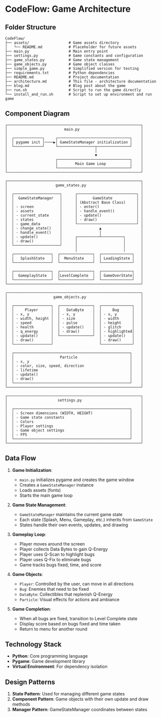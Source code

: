 # CodeFlow: Game Architecture

## Folder Structure

```
CodeFlow/
├── assets/                  # Game assets directory
│   └── README.md            # Placeholder for future assets
├── main.py                  # Main entry point
├── settings.py              # Game constants and configuration
├── game_states.py           # Game state management
├── game_objects.py          # Game object classes
├── simple_game.py           # Simplified version for testing
├── requirements.txt         # Python dependencies
├── README.md                # Project documentation
├── architecture.md          # This file - architecture documentation
├── blog.md                  # Blog post about the game
├── run.sh                   # Script to run the game directly
└── install_and_run.sh       # Script to set up environment and run game
```

## Component Diagram

```
┌─────────────────────────────────────────────────────────────┐
│                          main.py                            │
│                                                             │
│  ┌─────────────┐     ┌─────────────────────────────────┐    │
│  │ pygame init │────▶│ GameStateManager initialization │    │
│  └─────────────┘     └─────────────────┬───────────────┘    │
│                                        │                    │
│                                        ▼                    │
│                      ┌─────────────────────────────────┐    │
│                      │        Main Game Loop           │    │
│                      └─────────────────────────────────┘    │
└─────────────────────────────────────────────────────────────┘

┌─────────────────────────────────────────────────────────────┐
│                      game_states.py                         │
│                                                             │
│  ┌─────────────────────┐      ┌───────────────────────────┐ │
│  │  GameStateManager   │      │       GameState           │ │
│  │                     │      │ (Abstract Base Class)     │ │
│  │ - screen            │      │ - enter()                 │ │
│  │ - assets            │      │ - handle_event()          │ │
│  │ - current_state     │      │ - update()                │ │
│  │ - states            │      │ - draw()                  │ │
│  │ - game_data         │      └───────────────────────────┘ │
│  │ - change_state()    │                 ▲                  │
│  │ - handle_event()    │                 │                  │
│  │ - update()          │      ┌──────────┴──────────┐       │
│  │ - draw()            │      │                     │       │
│  └─────────────────────┘      │                     │       │
│                               │                     │       │
│  ┌─────────────────┐  ┌───────────────┐  ┌──────────────┐   │
│  │   SplashState   │  │  MenuState    │  │ LoadingState │   │
│  └─────────────────┘  └───────────────┘  └──────────────┘   │
│                                                             │
│  ┌─────────────────┐  ┌───────────────┐  ┌──────────────┐   │
│  │  GameplayState  │  │LevelComplete  │  │ GameOverState│   │
│  └─────────────────┘  └───────────────┘  └──────────────┘   │
└─────────────────────────────────────────────────────────────┘

┌─────────────────────────────────────────────────────────────┐
│                     game_objects.py                         │
│                                                             │
│  ┌─────────────────┐  ┌───────────────┐  ┌──────────────┐   │
│  │     Player      │  │   DataByte    │  │     Bug      │   │
│  │ - x, y          │  │ - x, y        │  │ - x, y       │   │
│  │ - width, height │  │ - size        │  │ - width      │   │
│  │ - speed         │  │ - pulse       │  │ - height     │   │
│  │ - health        │  │ - update()    │  │ - glitch     │   │
│  │ - q_energy      │  │ - draw()      │  │ - highlighted│   │
│  │ - update()      │  └───────────────┘  │ - update()   │   │
│  │ - draw()        │                     │ - draw()     │   │
│  └─────────────────┘                     └──────────────┘   │
│                                                             │
│  ┌─────────────────────────────────────────────────────┐    │
│  │                     Particle                        │    │
│  │ - x, y                                              │    │
│  │ - color, size, speed, direction                     │    │
│  │ - lifetime                                          │    │
│  │ - update()                                          │    │
│  │ - draw()                                            │    │
│  └─────────────────────────────────────────────────────┘    │
└─────────────────────────────────────────────────────────────┘

┌─────────────────────────────────────────────────────────────┐
│                       settings.py                           │
│                                                             │
│  ┌─────────────────────────────────────────────────────┐    │
│  │ - Screen dimensions (WIDTH, HEIGHT)                 │    │
│  │ - Game state constants                              │    │
│  │ - Colors                                            │    │
│  │ - Player settings                                   │    │
│  │ - Game object settings                              │    │
│  │ - FPS                                               │    │
│  └─────────────────────────────────────────────────────┘    │
└─────────────────────────────────────────────────────────────┘
```

## Data Flow

1. **Game Initialization**:

   - `main.py` initializes pygame and creates the game window
   - Creates a `GameStateManager` instance
   - Loads assets (fonts)
   - Starts the main game loop

2. **Game State Management**:

   - `GameStateManager` maintains the current game state
   - Each state (Splash, Menu, Gameplay, etc.) inherits from `GameState`
   - States handle their own events, updates, and drawing

3. **Gameplay Loop**:

   - Player moves around the screen
   - Player collects Data Bytes to gain Q-Energy
   - Player uses Q-Scan to highlight bugs
   - Player uses Q-Fix to eliminate bugs
   - Game tracks bugs fixed, time, and score

4. **Game Objects**:

   - `Player`: Controlled by the user, can move in all directions
   - `Bug`: Enemies that need to be fixed
   - `DataByte`: Collectibles that replenish Q-Energy
   - `Particle`: Visual effects for actions and ambiance

5. **Game Completion**:
   - When all bugs are fixed, transition to Level Complete state
   - Display score based on bugs fixed and time taken
   - Return to menu for another round

## Technology Stack

- **Python**: Core programming language
- **Pygame**: Game development library
- **Virtual Environment**: For dependency isolation

## Design Patterns

1. **State Pattern**: Used for managing different game states
2. **Component Pattern**: Game objects with their own update and draw methods
3. **Manager Pattern**: GameStateManager coordinates between states
